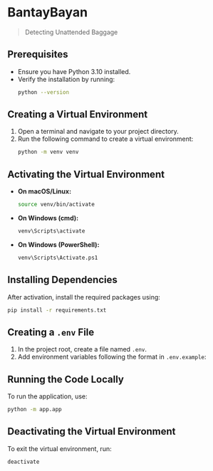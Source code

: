 # BantayBayan
> Detecting Unattended Baggage

## Prerequisites
- Ensure you have Python 3.10 installed.
- Verify the installation by running:
  ```sh
  python --version
  ```

## Creating a Virtual Environment
1. Open a terminal and navigate to your project directory.
2. Run the following command to create a virtual environment:
   ```sh
   python -m venv venv
   ```

## Activating the Virtual Environment
- **On macOS/Linux:**
  ```sh
  source venv/bin/activate
  ```
- **On Windows (cmd):**
  ```sh
  venv\Scripts\activate
  ```
- **On Windows (PowerShell):**
  ```sh
  venv\Scripts\Activate.ps1
  ```

## Installing Dependencies
After activation, install the required packages using:
```sh
pip install -r requirements.txt
```

## Creating a `.env` File
1. In the project root, create a file named `.env`.
2. Add environment variables following the format in `.env.example`:

## Running the Code Locally
To run the application, use:
```sh
python -m app.app
```

## Deactivating the Virtual Environment
To exit the virtual environment, run:
```sh
deactivate
```